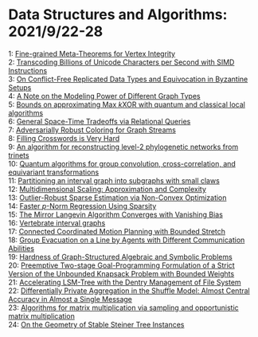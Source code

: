 # Data Structures and Algorithms: 2021/9/22-28  
1: [Fine-grained Meta-Theorems for Vertex Integrity](https://doi.org/10.48550/arXiv.2109.10333)  
2: [Transcoding Billions of Unicode Characters per Second with SIMD  Instructions](https://doi.org/10.48550/arXiv.2109.10433)  
3: [On Conflict-Free Replicated Data Types and Equivocation in Byzantine  Setups](https://doi.org/10.48550/arXiv.2109.10554)  
4: [A Note on the Modeling Power of Different Graph Types](https://doi.org/10.48550/arXiv.2109.10708)  
5: [Bounds on approximating Max $k$XOR with quantum and classical local  algorithms](https://doi.org/10.48550/arXiv.2109.10833)  
6: [General Space-Time Tradeoffs via Relational Queries](https://doi.org/10.48550/arXiv.2109.10889)  
7: [Adversarially Robust Coloring for Graph Streams](https://doi.org/10.48550/arXiv.2109.11130)  
8: [Filling Crosswords is Very Hard](https://doi.org/10.48550/arXiv.2109.11203)  
9: [An algorithm for reconstructing level-2 phylogenetic networks from  trinets](https://doi.org/10.48550/arXiv.2109.11244)  
10: [Quantum algorithms for group convolution, cross-correlation, and  equivariant transformations](https://doi.org/10.48550/arXiv.2109.11330)  
11: [Partitioning an interval graph into subgraphs with small claws](https://doi.org/10.48550/arXiv.2109.11498)  
12: [Multidimensional Scaling: Approximation and Complexity](https://doi.org/10.48550/arXiv.2109.11505)  
13: [Outlier-Robust Sparse Estimation via Non-Convex Optimization](https://doi.org/10.48550/arXiv.2109.11515)  
14: [Faster $p$-Norm Regression Using Sparsity](https://doi.org/10.48550/arXiv.2109.11537)  
15: [The Mirror Langevin Algorithm Converges with Vanishing Bias](https://doi.org/10.48550/arXiv.2109.12077)  
16: [Vertebrate interval graphs](https://doi.org/10.48550/arXiv.2109.12140)  
17: [Connected Coordinated Motion Planning with Bounded Stretch](https://doi.org/10.48550/arXiv.2109.12381)  
18: [Group Evacuation on a Line by Agents with Different Communication  Abilities](https://doi.org/10.48550/arXiv.2109.12676)  
19: [Hardness of Graph-Structured Algebraic and Symbolic Problems](https://doi.org/10.48550/arXiv.2109.12736)  
20: [Preemptive Two-stage Goal-Programming Formulation of a Strict Version of  the Unbounded Knapsack Problem with Bounded Weights](https://doi.org/10.48550/arXiv.2109.13686)  
21: [Accelerating LSM-Tree with the Dentry Management of File System](https://doi.org/10.48550/arXiv.2109.13142)  
22: [Differentially Private Aggregation in the Shuffle Model: Almost Central  Accuracy in Almost a Single Message](https://doi.org/10.48550/arXiv.2109.13158)  
23: [Algorithms for matrix multiplication via sampling and opportunistic  matrix multiplication](https://doi.org/10.48550/arXiv.2109.13335)  
24: [On the Geometry of Stable Steiner Tree Instances](https://doi.org/10.48550/arXiv.2109.13457)  
